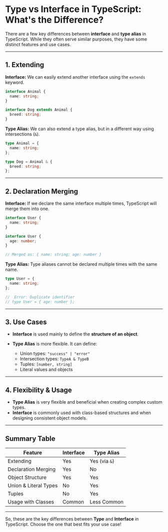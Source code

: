 # Type vs Interface in TypeScript: What's the Difference?

There are a few key differences between **interface** and **type alias** in TypeScript. While they often serve similar purposes, they have some distinct features and use cases.

---

## 1. Extending

**Interface:**
We can easily extend another interface using the `extends` keyword.

```ts
interface Animal {
  name: string;
}

interface Dog extends Animal {
  breed: string;
}
```

**Type Alias:**
We can also extend a type alias, but in a different way using intersections (`&`).

```ts
type Animal = {
  name: string;
};

type Dog = Animal & {
  breed: string;
};
```

---

## 2. Declaration Merging

**Interface:**
If we declare the same interface multiple times, TypeScript will merge them into one.

```ts
interface User {
  name: string;
}

interface User {
  age: number;
}

// Merged as: { name: string; age: number }
```

**Type Alias:**
Type aliases cannot be declared multiple times with the same name.

```ts
type User = {
  name: string;
};

//  Error: Duplicate identifier
// type User = { age: number };
```

---

## 3. Use Cases

* **Interface** is used mainly to define the **structure of an object**.
* **Type Alias** is more flexible. It can define:

  * Union types: `"success" | "error"`
  * Intersection types: `TypeA & TypeB`
  * Tuples: `[number, string]`
  * Literal values and objects

---

## 4. Flexibility & Usage

* **Type Alias** is very flexible and beneficial when creating complex custom types.
* **Interface** is commonly used with class-based structures and when designing consistent object models.

---

## Summary Table

| Feature               | Interface | Type Alias  |
| --------------------- | ----------- | ------------- |
| Extending             | Yes         | Yes (via `&`) |
| Declaration Merging   | Yes         | No            |
| Object Structure      | Yes         | Yes           |
| Union & Literal Types | No          | Yes           |
| Tuples                | No          | Yes           |
| Usage with Classes    | Common      | Less Common   |

---

So, these are the key differences between **Type** and **Interface** in TypeScript.
Choose the one that best fits your use case!
